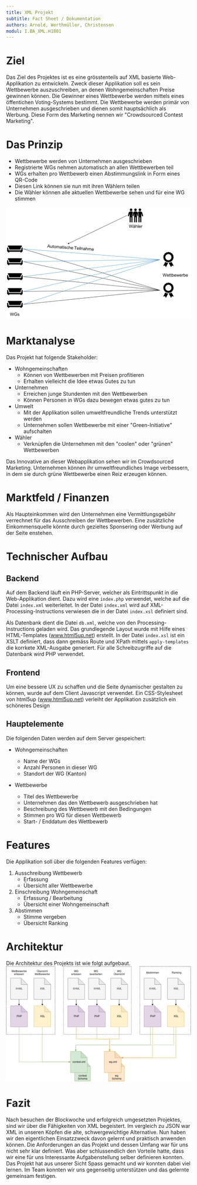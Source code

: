 ```yaml
---
title: XML Projekt
subtitle: Fact Sheet / Dokumentation
authors: Arnold, Werthmüller, Christensen
modul: I.BA_XML.H1801
---
```


# Ziel

Das Ziel des Projektes ist es eine grösstenteils auf XML basierte
Web-Applikation zu entwickeln. Zweck dieser Applikation soll es sein
Wettbewerbe auszuschreiben, an denen Wohngemeinschaften Preise gewinnen
können. Die Gewinner eines Wettbewerbe werden mittels eines öffentichen
Voting-Systems bestimmt. Die Wettbewerbe werden primär  von Unternehmen
ausgeschrieben und dienen somit hauptsächlich als Werbung. Diese Form des
Marketing nennen wir "Crowdsourced Contest Marketing".

# Das Prinzip

* Wettbewerbe werden von Unternehmen ausgeschrieben
* Registrierte WGs nehmen automatisch an allen Wettbewerben teil
* WGs erhalten pro Wettbewerb einen Abstimmungslink in Form eines QR-Code
* Diesen Link können sie nun mit ihren Wählern teilen
* Die Wähler können alle aktuellen Wettbewerbe sehen und für eine WG stimmen

![Prinzip der Applikation](./img/prinzip.png)

# Marktanalyse

Das Projekt hat folgende Stakeholder:

* Wohngemeinschaften
    * Können von Wettbewerben mit Preisen profitieren
    * Erhalten vielleicht die Idee etwas Gutes zu tun
* Unternehmen
    * Erreichen junge Stundenten mit den Wettbewerben
    * Können Personen in WGs dazu bewegen etwas gutes zu tun
* Umwelt
    * Mit der Applikation sollen umweltfreundliche Trends unterstützt werden
    * Unternehmen sollen Wettbewerbe mit einer "Green-Initiative" aufschalten
* Wähler
    * Verknüpfen die Unternehmen mit den "coolen" oder "grünen" Wettbewerben

Das Innovative an dieser Webapplikation sehen wir im Crowdsourced Marketing.
Unternehmen können ihr umweltfreundliches Image verbessern, in dem sie durch
grüne Wettbewerbe einen Reiz erzeugen können.

# Marktfeld / Finanzen

Als Haupteinkommen wird den Unternehmen eine Vermittlungsgebühr verrechnet
für das Ausschreiben der Wettbewerben. Eine zusätzliche Einkommensquelle
könnte durch gezieltes Sponsering oder Werbung auf der Seite enstehen.

# Technischer Aufbau

## Backend

Auf dem Backend läuft ein PHP-Server, welcher als Eintrittspunkt in die
Web-Applikation dient. Dazu wird eine `index.php` verwendet, welche auf
die Datei `index.xml` weiterleitet. In der Datei `index.xml` wird auf
XML-Processing-Instructions verwiesen die in der Datei `index.xsl` definiert
sind.

Als Datenbank dient die Datei `db.xml`, welche von den
Processing-Instructions geladen wird. Das grundlegende Layout wurde mit
Hilfe eines HTML-Templates (www.html5up.net) erstellt. In der Datei
`index.xsl` ist ein XSLT definiert, dass dann gemäss Route und XPath
mittels `apply-templates` die korrkete XML-Ausgabe generiert. Für alle Schreibzugriffe auf die Datenbank wird PHP verwendet.

## Frontend

Um eine bessere UX zu schaffen und die Seite dynamischer gestalten zu können,
wurde auf dem Client Javascript verwendet. Ein CSS-Stylesheet von html5up
(www.html5up.net) verleiht der Applikation zusätzlich ein schöneres Design

## Hauptelemente

Die folgenden Daten werden auf dem Server gespeichert:

* Wohngemeinschaften
    * Name der WGs
    * Anzahl Personen in dieser WG
    * Standort der WG (Kanton)

* Wettbewerbe
    * Titel des Wettbewerbe
    * Unternehmen das den Wettbewerb ausgeschrieben hat
    * Beschreibung des Wettbewerb mit den Bedingungen
    * Stimmen pro WG für diesen Wettbewerb
    * Start- / Enddatum des Wettbewerb

# Features

Die Applikation soll über die folgenden Features verfügen:

1. Ausschreibung Wettbewerb
   * Erfassung
   * Übersicht aller Wettbewerbe
2. Einschreibung Wohngemeinschaft
   * Erfassung / Bearbeitung
   * Übersicht einer Wohngemeinschaft
3. Abstimmen
   * Stimme vergeben
   * Übersicht Ranking

# Architektur
Die Architektur des Projekts ist wie folgt aufgebaut.
![Architektur der Applikation](./img/architektur.png)

# Fazit
Nach besuchen der Blockwoche und erfolgreich umgesetzten Projektes, sind wir über die Fähigkeiten von XML begeistert. Im vergleich zu JSON war XML in unseren Köpfen die alte, schwergewichtige Alternative. Nun haben wir den eigentlichen Einsatzzweck davon gelernt und praktisch anwenden können. Die Anforderungen an das Projekt und dessen Umfang war für uns nicht sehr klar definiert. Was aber schlussendlich den Vorteile hatte, dass wir eine für uns Interessante Aufgabenstellung selber definieren konnten. Das Projekt hat aus unserer Sicht Spass gemacht und wir konnten dabei viel lernen. Im Team konnten wir uns gegenseitig unterstützen und das gelernte gemeinsam festigen.